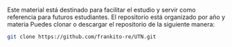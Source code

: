 Este material está destinado para facilitar el estudio y servir como referencia para futuros estudiantes.
El repositorio está organizado por año y materia
Puedes clonar o descargar el repositorio de la siguiente manera:
```bash
git clone https://github.com/frankito-re/UTN.git